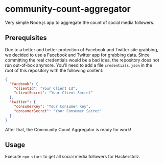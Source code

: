 # community-count-aggregator
Very simple Node.js app to aggregate the count of social media followers.

## Prerequisites

Due to a better and better protection of Facebook and Twitter site grabbing, we decided to use a Facebook and Twitter app for grabbing data.
Since committing the real credentials would be a bad idea, the repository does not run out-of-box anymore. You'll need to add a file 
`credentials.json` in the root of this repository with the following content:

```json
{
  "facebook": {
    "clientId": "Your Client Id",
    "clientSecret": "Your Client Secret"
  },
  "twitter": {
    "consumerKey": "Your Consumer Key",
    "consumerSecret": "Your Consumer Secret"
  }
}
```

After that, the Community Count Aggregator is ready for work!

## Usage

Execute `npm start` to get all social media followers for Hackerstolz.
